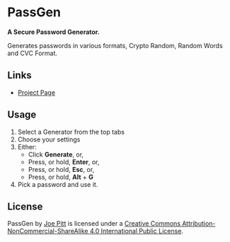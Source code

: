 # PassGen
**A Secure Password Generator.**

Generates passwords in various formats, Crypto Random, Random Words and CVC Format.

## Links
* [Project Page](https://www.joepitt.co.uk/Project/PassGen/)

## Usage
1. Select a Generator from the top tabs
2. Choose your settings
3. Either:
   * Click **Generate**, or,
   * Press, or hold, **Enter**, or,
   * Press, or hold, **Esc**, or,
   * Press, or hold, **Alt** + **G**
4. Pick a password and use it.

## License
PassGen by [Joe Pitt](https://www.joepitt.co.uk/) is licensed under a [Creative Commons Attribution-NonCommercial-ShareAlike 4.0 International Public License](https://creativecommons.org/licenses/by-nc-sa/4.0/).
